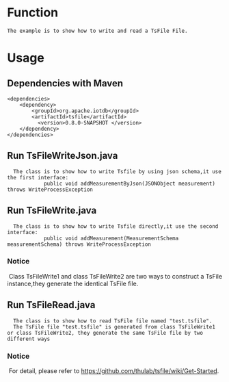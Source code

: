 <!--

    Licensed to the Apache Software Foundation (ASF) under one
    or more contributor license agreements.  See the NOTICE file
    distributed with this work for additional information
    regarding copyright ownership.  The ASF licenses this file
    to you under the Apache License, Version 2.0 (the
    "License"); you may not use this file except in compliance
    with the License.  You may obtain a copy of the License at

        http://www.apache.org/licenses/LICENSE-2.0

    Unless required by applicable law or agreed to in writing,
    software distributed under the License is distributed on an
    "AS IS" BASIS, WITHOUT WARRANTIES OR CONDITIONS OF ANY
    KIND, either express or implied.  See the License for the
    specific language governing permissions and limitations
    under the License.

-->

# Function
```
The example is to show how to write and read a TsFile File.
```
# Usage
## Dependencies with Maven

```
<dependencies>
    <dependency>
        <groupId>org.apache.iotdb</groupId>
        <artifactId>tsfile</artifactId>
     	  <version>0.8.0-SNAPSHOT </version>
    </dependency>
</dependencies>
```

## Run TsFileWriteJson.java

```
  The class is to show how to write Tsfile by using json schema,it use the first interface: 
            public void addMeasurementByJson(JSONObject measurement) throws WriteProcessException
```

## Run TsFileWrite.java

```
  The class is to show how to write Tsfile directly,it use the second interface: 
            public void addMeasurement(MeasurementSchema measurementSchema) throws WriteProcessException
```

### Notice 
  Class TsFileWrite1 and class TsFileWrite2 are two ways to construct a TsFile instance,they generate the identical TsFile file.
  
## Run TsFileRead.java

```
  The class is to show how to read TsFile file named "test.tsfile".
  The TsFile file "test.tsfile" is generated from class TsFileWrite1 or class TsFileWrite2, they generate the same TsFile file by two different ways
```

### Notice 
  For detail, please refer to https://github.com/thulab/tsfile/wiki/Get-Started.
